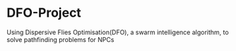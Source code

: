 # DFO-Project
Using Dispersive Flies Optimisation(DFO), a swarm intelligence algorithm, to solve pathfinding problems for NPCs 
